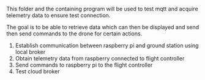 This folder and the containing program will be used to test mqtt and acquire telemetry data to ensure test connection.

The goal is to be able to retrieve data which can then be displayed and send then send commands to the drone for certain actions.

1. Establish communication between raspberry pi and ground station using local broker
2. Obtain telemetry data from raspberry connected to flight controller
3. Send commands to raspberry pi to the flight controller
4. Test cloud broker

